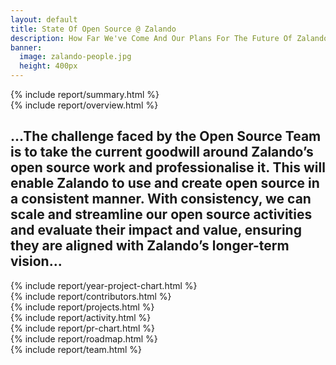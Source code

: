 ```yaml
---
layout: default
title: State Of Open Source @ Zalando
description: How Far We've Come And Our Plans For The Future Of Zalando Open Source
banner:
  image: zalando-people.jpg
  height: 400px
---
```


<section class="dc--text-center page-section page-section--padding page-section--background-secondary">
  <div class="dc-container dc-container--limited">
    {% include report/summary.html %}
  </div>
</section>

<section class="dc--text-center page-section page-section--padding">
  <div class="dc-container dc-container--limited">
    {% include report/overview.html %}
  </div>
</section>

<section class="dc--text-center page-section page-section--padding
page-section--background-highlight" id="os-projects">
  <div class="dc-container dc-container--limited">
    <h2 class="dc-h2">
    ...The challenge faced by the Open Source Team is to take the current goodwill around Zalando’s open source work
    and professionalise it. This will enable Zalando to use and create open source in a
    consistent manner. With consistency, we can scale and streamline our open source activities
    and evaluate their impact and value, ensuring they are aligned with Zalando’s longer-term vision...
    </h2>
  </div>
</section>

<section class="page-section page-section--padding page-section--background-white">
  <div class="dc-container dc-container--limited dc--text-center ">
    {% include report/year-project-chart.html %}
  </div>
</section>

<section class="page-section page-section--padding page-section--background-secondary">
  <div class="dc-container dc-container--limited">
    {% include report/contributors.html %}
  </div>
</section>

<section class="page-section page-section--padding page-section--background-white">
  <div class="dc-container dc-container--limited dc--text-center ">
    {% include report/projects.html %}
  </div>
</section>

<section class="dc--text-center page-section page-section--padding page-section--background
  page-section--background-gradient">
  <div class="dc-container dc-container--limited">
    {% include report/activity.html %}
  </div>
</section>

<section class="dc--text-center page-section page-section--padding stats-overview">
  <div class="dc-container dc-container--limited">
    {% include report/pr-chart.html %}
  </div>
</section>

<section class="dc--text-center page-section page-section--padding page-section--background-white">
  <div class="dc-container dc-container--limited">
    {% include report/roadmap.html %}
  </div>
</section>

<section class="dc--text-center page-section page-section--padding page-section--background-white team" id="os-team">
  <div class="dc-container dc-container--limited">
    {% include report/team.html %}
  </div>
</section>
